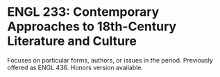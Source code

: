 # ENGL 233: Contemporary Approaches to 18th-Century Literature and Culture

Focuses on particular forms, authors, or issues in the period. Previously offered as ENGL 436. Honors version available.